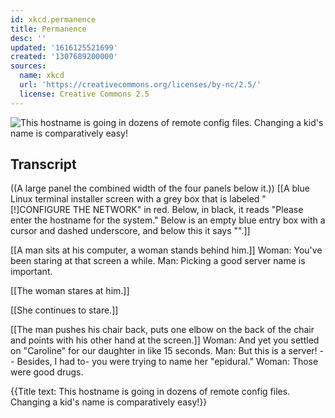 ```yaml
---
id: xkcd.permanence
title: Permanence
desc: ''
updated: '1616125521699'
created: '1307689200000'
sources:
  name: xkcd
  url: 'https://creativecommons.org/licenses/by-nc/2.5/'
  license: Creative Commons 2.5
---
```

![This hostname is going in dozens of remote config files. Changing a kid's name is comparatively easy!](https://imgs.xkcd.com/comics/permanence.png)

## Transcript
((A large panel the combined width of the four panels below it.))
[[A blue Linux terminal installer screen with a grey box that is labeled "[!]CONFIGURE THE NETWORK" in red. Below, in black, it reads "Please enter the hostname for the system." Below is an empty blue entry box with a cursor and dashed underscore, and below this it says "<GO BACK>".]]

[[A man sits at his computer, a woman stands behind him.]]
Woman: You've been staring at that screen a while.
Man: Picking a good server name is important.

[[The woman stares at him.]]

[[She continues to stare.]]

[[The man pushes his chair back, puts one elbow on the back of the chair and points with his other hand at the screen.]]
Woman: And yet you settled on "Caroline" for our daughter in like 15 seconds.
Man: But this is a 
server!
 -- Besides, I had to- you were trying to name her "epidural." 
Woman: Those 
were
 good drugs.

{{Title text: This hostname is going in dozens of remote config files. Changing a kid's name is comparatively easy!}}

